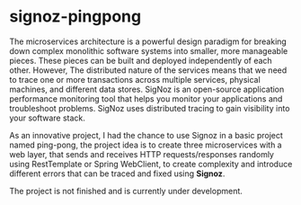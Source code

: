 # signoz-pingpong

The microservices architecture is a powerful design paradigm for breaking down complex monolithic software systems into smaller, more manageable pieces. 
These pieces can be built and deployed independently of each other.
However, The distributed nature of the services means that we need to trace one or more transactions across multiple services, physical machines, and different data stores.
SigNoz is an open-source application performance monitoring tool that helps you monitor your applications and troubleshoot problems. SigNoz uses distributed tracing to gain visibility into your software stack.

As an innovative project, I had the chance to use Signoz in a basic project named ping-pong, the project idea is to create three microservices with a web layer, that sends and receives HTTP requests/responses randomly 
using RestTemplate or Spring WebClient, to create complexity and introduce different errors that can be traced and fixed using __Signoz__.

The project is not finished and is currently under development.
